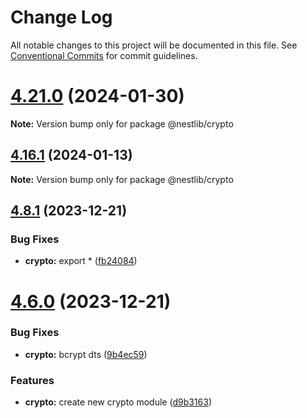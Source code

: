 # Change Log

All notable changes to this project will be documented in this file.
See [Conventional Commits](https://conventionalcommits.org) for commit guidelines.

# [4.21.0](https://github.com/lskjs/lskjs/compare/v4.20.0...v4.21.0) (2024-01-30)

**Note:** Version bump only for package @nestlib/crypto





## [4.16.1](https://github.com/lskjs/lskjs/compare/v4.16.0...v4.16.1) (2024-01-13)

**Note:** Version bump only for package @nestlib/crypto





## [4.8.1](https://github.com/lskjs/lskjs/compare/v4.8.0...v4.8.1) (2023-12-21)


### Bug Fixes

* **crypto:** export * ([fb24084](https://github.com/lskjs/lskjs/commit/fb24084a4f0f0d4a69e997ca94df6d7303f50f0a))





# [4.6.0](https://github.com/lskjs/lskjs/compare/v4.5.0...v4.6.0) (2023-12-21)


### Bug Fixes

* **crypto:** bcrypt dts ([9b4ec59](https://github.com/lskjs/lskjs/commit/9b4ec5941375b97e7906f138a9a1a9b488f81d8c))


### Features

* **crypto:** create new crypto module ([d9b3163](https://github.com/lskjs/lskjs/commit/d9b31631ae620888a5fb9deeb7e1cd33247b229c))
